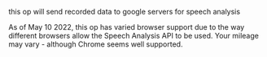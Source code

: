 this op will send recorded data to google servers for speech analysis

As of May 10 2022, this op has varied browser support due to the way different browsers allow the Speech Analysis API to be used. Your mileage may vary - although Chrome seems well supported.